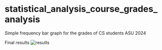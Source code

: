 # statistical_analysis_course_grades_analysis
Simple frequency bar graph for the grades of CS students ASU 2024

Final results
![results](https://user-images.githubusercontent.com/77980007/147611379-7a9e6c11-5665-4436-8d17-fb0575b64666.png)
